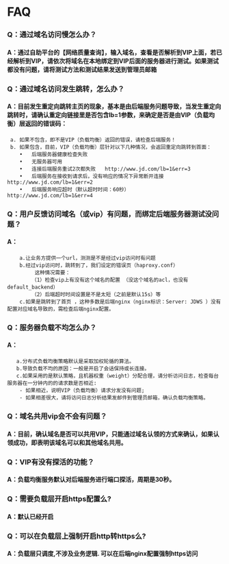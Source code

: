 # FAQ
### Q：通过域名访问慢怎么办？
#### A：通过自助平台的【网络质量查询】，输入域名，查看是否解析到VIP上面，若已经解析到VIP，请依次将域名在本地绑定到VIP后面的服务器进行测试。如果测试都没有问题，请将测试方法和测试结果发送到管理员邮箱

### Q：通过域名访问发生跳转，怎么办？
#### A：目前发生重定向跳转主页的现象，基本是由后端服务问题导致，当发生重定向跳转时，请确认重定向链接里是否包含lb=1参数，来确定是否是由VIP（负载均衡）层返回的错误码：
     a.	如果不包含，即不是VIP（负载均衡）返回的错误，请检查后端服务！
     b.	如果包含，目前，VIP（负载均衡）层针对以下几种情况，会返回重定向跳转到首面：
        •	后端服务器健康检查失败
        •	无服务器可用
        •	连接后端服务重试2次都失败	http://www.jd.com/lb=1&err=3
        •	后端服务在接收到请求后，没有响应的情况下异常断开连接	http://www.jd.com/lb=1&err=2
        •	后端服务响应超时（默认超时时间：60秒）	http://www.jd.com/lb=1&err=4

### Q：用户反馈访问域名（或vip）有问题，而绑定后端服务器测试没问题？
#### A：
        a.让业务方提供一个url，测测是不是经过vip访问时有问题
        b.经过vip访问时，跳转到了，我们设定的错误页（haproxy.conf） 
             这种情况需要：
            （1）检查vip上有没有这个域名的配置 （没这个域名的acl，也没有default_backend）
            （2）后端超时时间设置是不是太短（之前是默认15s）等
        c.如果是跳转到了首页 ，这种多数是后端nginx（nginx标识：Server: JDWS ）没有配置对应域名导致的，需检查后端nginx配置。

### Q：服务器负载不均怎么办？
#### A：
       a.分布式负载均衡策略默认是采取加权轮循的算法。
       b.导致负载不均的原因：一般是开启了会话保持或长连接。
       c.如果采用的是默认策略，且机器权重（weight）分配合理，请分析访问日志，检查每台服务器在一分钟内的的请求数是否相近:
        - 如果相近，说明VIP（负载均衡）请求分发没有问题;
        - 如果相差很大，请将访问日志分析结果发邮件到管理员邮箱，确认负载均衡策略。
### Q：域名共用vip会不会有问题？
#### A：目前，确认域名是否可以共用VIP，只能通过域名认领的方式来确认，如果认领成功，即表明该域名可以和其他域名共用。

### Q：VIP有没有探活的功能？
#### A：负载均衡服务默认对后端服务进行端口探活，周期是30秒。

### Q：需要负载层开启https配置么?
#### A：默认已经开启

### Q：可以在负载层上强制开启http转https么?
#### A：负载层只调度,不涉及业务逻辑. 可以在后端nginx配置强制https访问 

